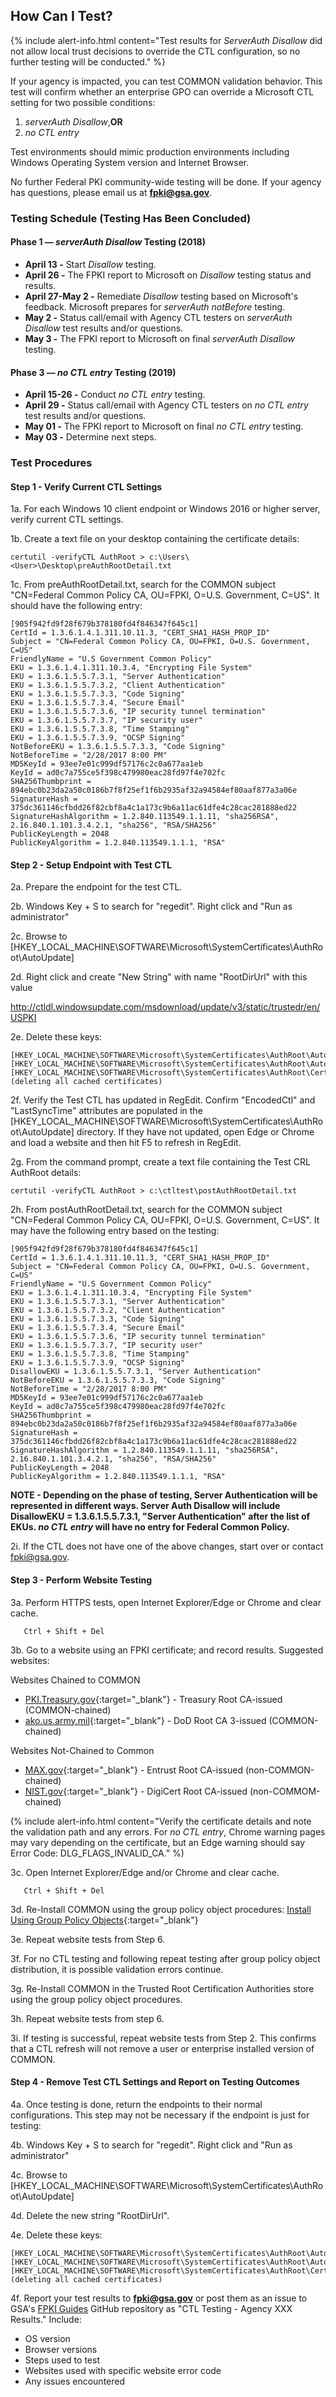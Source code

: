 <!--
---
layout: default
title:  CTL Test Procedures
permalink: /ctltestprocedures/
---
-->

## How Can I Test?

{% include alert-info.html content="Test results for _ServerAuth Disallow_ did not allow local trust decisions to override the CTL configuration, so no further testing will be conducted." %} 

If your agency is impacted, you can test COMMON validation behavior. This test will confirm whether an enterprise GPO can override a Microsoft CTL setting for two possible conditions:

1. _serverAuth Disallow_,**OR**
2. _no CTL entry_

Test environments should mimic production environments including Windows Operating System version and Internet Browser.

No further Federal PKI community-wide testing will be done.  If your agency has questions, please email us at **fpki@gsa.gov**.

### Testing Schedule (Testing Has Been Concluded)

#### Phase 1&nbsp;&mdash;&nbsp;_serverAuth Disallow_ Testing (2018)
- **April 13 -** Start _Disallow_ testing.
- **April 26 -** The FPKI report to Microsoft on _Disallow_ testing status and results.
- **April 27-May 2 -** Remediate _Disallow_ testing based on Microsoft's feedback. Microsoft prepares for _serverAuth notBefore_ testing.
- **May 2 -** Status call/email with Agency CTL testers on _serverAuth Disallow_ test results and/or questions.
- **May 3 -** The FPKI report to Microsoft on final _serverAuth Disallow_ testing.

#### Phase 3&nbsp;&mdash;&nbsp;_no CTL entry_ Testing (2019)
- **April 15-26 -** Conduct _no CTL entry_ testing.
- **April 29 -** Status call/email with Agency CTL testers on _no CTL entry_ test results and/or questions.
- **May 01 -** The FPKI report to Microsoft on final _no CTL entry_ testing. 
- **May 03 -** Determine next steps.

### Test Procedures

#### Step 1 - Verify Current CTL Settings

1a. For each Windows 10 client endpoint or Windows 2016 or higher server, verify current CTL settings.

1b. Create a text file on your desktop containing the certificate details: 
   
```
certutil -verifyCTL AuthRoot > c:\Users\<User>\Desktop\preAuthRootDetail.txt
```

1c. From preAuthRootDetail.txt, search for the COMMON subject "CN=Federal Common Policy CA, OU=FPKI, O=U.S. Government, C=US". It should have the following entry:

```
[905f942fd9f28f679b378180fd4f846347f645c1]
CertId = 1.3.6.1.4.1.311.10.11.3, "CERT_SHA1_HASH_PROP_ID"
Subject = "CN=Federal Common Policy CA, OU=FPKI, O=U.S. Government, C=US"
FriendlyName = "U.S Government Common Policy"
EKU = 1.3.6.1.4.1.311.10.3.4, "Encrypting File System"
EKU = 1.3.6.1.5.5.7.3.1, "Server Authentication"
EKU = 1.3.6.1.5.5.7.3.2, "Client Authentication"
EKU = 1.3.6.1.5.5.7.3.3, "Code Signing"
EKU = 1.3.6.1.5.5.7.3.4, "Secure Email"
EKU = 1.3.6.1.5.5.7.3.6, "IP security tunnel termination"
EKU = 1.3.6.1.5.5.7.3.7, "IP security user"
EKU = 1.3.6.1.5.5.7.3.8, "Time Stamping"
EKU = 1.3.6.1.5.5.7.3.9, "OCSP Signing"
NotBeforeEKU = 1.3.6.1.5.5.7.3.3, "Code Signing"
NotBeforeTime = "2/28/2017 8:00 PM"
MD5KeyId = 93ee7e01c999df57176c2c0a677aa1eb
KeyId = ad0c7a755ce5f398c479980eac28fd97f4e702fc
SHA256Thumbprint = 894ebc0b23da2a50c0186b7f8f25ef1f6b2935af32a94584ef80aaf877a3a06e
SignatureHash = 375dc361146cfbdd26f82cbf8a4c1a173c9b6a11ac61dfe4c28cac281888ed22
SignatureHashAlgorithm = 1.2.840.113549.1.1.11, "sha256RSA", 2.16.840.1.101.3.4.2.1, "sha256", "RSA/SHA256"
PublicKeyLength = 2048
PublicKeyAlgorithm = 1.2.840.113549.1.1.1, "RSA"
```

#### Step 2 - Setup Endpoint with Test CTL

2a. Prepare the endpoint for the test CTL.

2b. Windows Key + S to search for "regedit". Right click and "Run as administrator"

2c. Browse to [HKEY_LOCAL_MACHINE\SOFTWARE\Microsoft\SystemCertificates\AuthRoot\AutoUpdate]

2d. Right click and create "New String" with name "RootDirUrl" with this value 
  
  http://ctldl.windowsupdate.com/msdownload/update/v3/static/trustedr/en/USPKI

2e. Delete these keys:

``` 
[HKEY_LOCAL_MACHINE\SOFTWARE\Microsoft\SystemCertificates\AuthRoot\AutoUpdate\EncodedCtl]
[HKEY_LOCAL_MACHINE\SOFTWARE\Microsoft\SystemCertificates\AuthRoot\AutoUpdate\LastSyncTime]
[HKEY_LOCAL_MACHINE\SOFTWARE\Microsoft\SystemCertificates\AuthRoot\Certificates] (deleting all cached certificates)
``` 

2f. Verify the Test CTL has updated in RegEdit. Confirm "EncodedCtl" and "LastSyncTime" attributes are populated in the [HKEY_LOCAL_MACHINE\SOFTWARE\Microsoft\SystemCertificates\AuthRoot\AutoUpdate] directory. If they have not updated, open Edge or Chrome and load a website and then hit F5 to refresh in RegEdit.
  
2g. From the command prompt, create a text file containing the Test CRL AuthRoot details: 

```
certutil -verifyCTL AuthRoot > c:\ctltest\postAuthRootDetail.txt
```

2h. From postAuthRootDetail.txt, search for the COMMON subject "CN=Federal Common Policy CA, OU=FPKI, O=U.S. Government, C=US". It may have the following entry based on the testing:
  
```
[905f942fd9f28f679b378180fd4f846347f645c1]
CertId = 1.3.6.1.4.1.311.10.11.3, "CERT_SHA1_HASH_PROP_ID"
Subject = "CN=Federal Common Policy CA, OU=FPKI, O=U.S. Government, C=US"
FriendlyName = "U.S Government Common Policy"
EKU = 1.3.6.1.4.1.311.10.3.4, "Encrypting File System"
EKU = 1.3.6.1.5.5.7.3.1, "Server Authentication"
EKU = 1.3.6.1.5.5.7.3.2, "Client Authentication"
EKU = 1.3.6.1.5.5.7.3.3, "Code Signing"
EKU = 1.3.6.1.5.5.7.3.4, "Secure Email"
EKU = 1.3.6.1.5.5.7.3.6, "IP security tunnel termination"
EKU = 1.3.6.1.5.5.7.3.7, "IP security user"
EKU = 1.3.6.1.5.5.7.3.8, "Time Stamping"
EKU = 1.3.6.1.5.5.7.3.9, "OCSP Signing"
DisallowEKU = 1.3.6.1.5.5.7.3.1, "Server Authentication"
NotBeforeEKU = 1.3.6.1.5.5.7.3.3, "Code Signing"
NotBeforeTime = "2/28/2017 8:00 PM"
MD5KeyId = 93ee7e01c999df57176c2c0a677aa1eb
KeyId = ad0c7a755ce5f398c479980eac28fd97f4e702fc
SHA256Thumbprint = 894ebc0b23da2a50c0186b7f8f25ef1f6b2935af32a94584ef80aaf877a3a06e
SignatureHash = 375dc361146cfbdd26f82cbf8a4c1a173c9b6a11ac61dfe4c28cac281888ed22
SignatureHashAlgorithm = 1.2.840.113549.1.1.11, "sha256RSA", 2.16.840.1.101.3.4.2.1, "sha256", "RSA/SHA256"
PublicKeyLength = 2048
PublicKeyAlgorithm = 1.2.840.113549.1.1.1, "RSA"
``` 

**NOTE - Depending on the phase of testing, Server Authentication will be represented in different ways. Server Auth Disallow will include DisallowEKU = 1.3.6.1.5.5.7.3.1, "Server Authentication" after the list of EKUs. _no CTL entry_ will have no entry for Federal Common Policy.**

2i. If the CTL does not have one of the above changes, start over or contact fpki@gsa.gov.

#### Step 3 - Perform Website Testing

3a. Perform HTTPS tests, open Internet Explorer/Edge or Chrome and clear cache.

```
   Ctrl + Shift + Del
```

3b. Go to a website using an FPKI certificate; and record results. Suggested websites:

Websites Chained to COMMON
- [PKI.Treasury.gov](https://pki.treasury.gov){:target="_blank"} - Treasury Root CA-issued (COMMON-chained)
- [ako.us.army.mil](https://ako.us.army.mil/){:target="_blank"} - DoD Root CA 3-issued (COMMON-chained)

Websites Not-Chained to Common
- [MAX.gov](https://max.gov/){:target="_blank"} - Entrust Root CA-issued (non-COMMON-chained)
- [NIST.gov](https://csrc.nist.gov/){:target="_blank"} - DigiCert Root CA-issued (non-COMMOM-chained)

(% include alert-info.html content="Verify the certificate details and note the validation path and any errors. For _no CTL entry_, Chrome warning pages may vary depending on the certificate, but an Edge warning should say Error Code: DLG_FLAGS_INVALID_CA." %)

3c. Open Internet Explorer/Edge and/or Chrome and clear cache.

```
   Ctrl + Shift + Del
```

3d. Re-Install COMMON using the group policy object procedures: [Install Using Group Policy Objects](../fpki/common/distribute-os#use-microsoft-group-policy-object-gpo){:target="_blank"}

3e. Repeat website tests from Step 6. 

3f. For no CTL testing and following repeat testing after group policy object distribution, it is possible validation errors continue.

3g. Re-Install COMMON in the Trusted Root Certification Authorities store using the group policy object procedures.
   
3h. Repeat website tests from step 6.
   
3i. If testing is successful, repeat website tests from Step 2. This confirms that a CTL refresh will not remove a user or enterprise installed version of COMMON.

#### Step 4 - Remove Test CTL Settings and Report on Testing Outcomes

4a. Once testing is done, return the endpoints to their normal configurations. This step may not be necessary if the endpoint is just for testing:

4b. Windows Key + S to search for "regedit". Right click and "Run as administrator"

4c. Browse to [HKEY_LOCAL_MACHINE\SOFTWARE\Microsoft\SystemCertificates\AuthRoot\AutoUpdate]

4d. Delete the new string "RootDirUrl".

4e. Delete these keys:

``` 
[HKEY_LOCAL_MACHINE\SOFTWARE\Microsoft\SystemCertificates\AuthRoot\AutoUpdate\EncodedCtl]
[HKEY_LOCAL_MACHINE\SOFTWARE\Microsoft\SystemCertificates\AuthRoot\AutoUpdate\LastSyncTime]
[HKEY_LOCAL_MACHINE\SOFTWARE\Microsoft\SystemCertificates\AuthRoot\Certificates] (deleting all cached certificates)
``` 

4f. Report your test results to **fpki@gsa.gov** or post them as an issue to GSA's [FPKI Guides](https://github.com/GSA/fpki-guides/issues) GitHub repository as "CTL Testing - Agency XXX Results." Include:
- OS version
- Browser versions
- Steps used to test
- Websites used with specific website error code
- Any issues encountered
